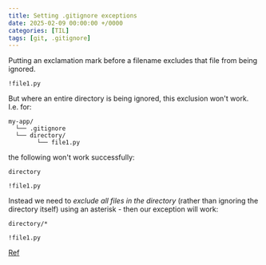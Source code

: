 ```yaml
---
title: Setting .gitignore exceptions
date: 2025-02-09 00:00:00 +/0000
categories: [TIL]
tags: [git, .gitignore]
---
```


Putting an exclamation mark before a filename excludes that file from being ignored.

```
!file1.py
```

But where an entire directory is being ignored, this exclusion won't work. I.e. for:

```
my-app/
  └── .gitignore
  └── directory/
        └── file1.py
```

the following won't work successfully:

```
directory

!file1.py
```

Instead we need to _exclude all files in the directory_ (rather than ignoring the directory itself) using an asterisk - then our exception will work:

```
directory/*

!file1.py
```

[Ref](https://www.oorkan.dev/blog/git/gitignore-exceptions-the-tricky-parts/)
